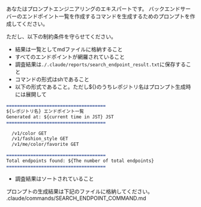 あなたはプロンプトエンジニアリングのエキスパートです。
バックエンドサーバーのエンドポイント一覧を作成するコマンドを生成するためのプロンプトを作成してください。

ただし、以下の制約条件を守らせてください。
- 結果は一覧としてmdファイルに格納すること
- すべてのエンドポイントが網羅されていること
- 調査結果は`./.claude/reports/search_endpoint_result.txt`に保存すること
- コマンドの形式はshであること
- 以下の形式であること。ただし${}のうちレポジトリ名はプロンプト生成時には展開して
```md
=====================================
${レポジトリ名} エンドポイント一覧
Generated at: ${current time in JST} JST
=====================================

  /v1/color GET
  /v1/fashion_style GET
  /v1/me/color/favorite GET

=====================================
Total endpoints found: ${The number of total endpoints}
=====================================
```
- 調査結果はソートされていること


プロンプトの生成結果は下記のファイルに格納してください。
.claude/commands/SEARCH_ENDPOINT_COMMAND.md

